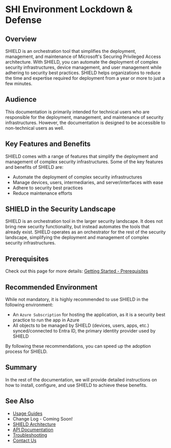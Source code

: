 # SHI Environment Lockdown & Defense

## Overview

SHIELD is an orchestration tool that simplifies the deployment, management, and maintenance of Microsoft's Securing Privileged Access architecture. With SHIELD, you can automate the deployment of complex security infrastructures, device management, and user management while adhering to security best practices. SHIELD helps organizations to reduce the time and expertise required for deployment from a year or more to just a few minutes.

## Audience

This documentation is primarily intended for technical users who are responsible for the deployment, management, and maintenance of security infrastructures. However, the documentation is designed to be accessible to non-technical users as well.

## Key Features and Benefits

SHIELD comes with a range of features that simplify the deployment and management of complex security infrastructures. Some of the key features and benefits of SHIELD are:

- Automate the deployment of complex security infrastructures
- Manage devices, users, intermediaries, and server/interfaces with ease
- Adhere to security best practices
- Reduce maintenance efforts

## SHIELD in the Security Landscape

SHIELD is an orchestration tool in the larger security landscape. It does not bring new security functionality, but instead automates the tools that already exist. SHIELD operates as an orchestrator for the rest of the security landscape, simplifying the deployment and management of complex security infrastructures.

## Prerequisites

Check out this page for more details: [Getting Started - Prerequisites](Deploy/Prerequisites.md)

## Recommended Environment

While not mandatory, it is highly recommended to use SHIELD in the following environment:

- An `Azure Subscription` for hosting the application, as it is a security best practice to run the app in Azure
- All objects to be managed by SHIELD (devices, users, apps, etc.) synced/connected to Entra ID, the primary identity provider used by SHIELD

By following these recommendations, you can speed up the adoption process for SHIELD.

## Summary

In the rest of the documentation, we will provide detailed instructions on how to install, configure, and use SHIELD to achieve these benefits.

## See Also

- [Usage Guides](Defend/Usage-Guide/index.md)
- Change Log - Coming Soon!
- [SHIELD Architecture](Reference/Architecture/index.md)
- [API Documentation](Reference/Development/OpenAPI.md)
- [Troubleshooting](Deploy/Troubleshooting/Uninstall.md)
- [Contact Us](https://shilab.com/contact)

